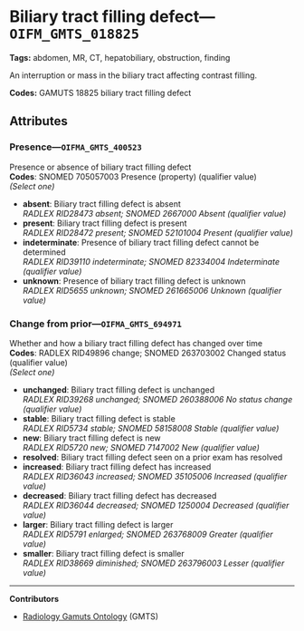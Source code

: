 # Biliary tract filling defect—`OIFM_GMTS_018825`

**Tags:** abdomen, MR, CT, hepatobiliary, obstruction, finding

An interruption or mass in the biliary tract affecting contrast filling.

**Codes:** GAMUTS 18825 biliary tract filling defect

## Attributes

### Presence—`OIFMA_GMTS_400523`

Presence or absence of biliary tract filling defect  
**Codes**: SNOMED 705057003 Presence (property) (qualifier value)  
*(Select one)*

- **absent**: Biliary tract filling defect is absent  
_RADLEX RID28473 absent; SNOMED 2667000 Absent (qualifier value)_
- **present**: Biliary tract filling defect is present  
_RADLEX RID28472 present; SNOMED 52101004 Present (qualifier value)_
- **indeterminate**: Presence of biliary tract filling defect cannot be determined  
_RADLEX RID39110 indeterminate; SNOMED 82334004 Indeterminate (qualifier value)_
- **unknown**: Presence of biliary tract filling defect is unknown  
_RADLEX RID5655 unknown; SNOMED 261665006 Unknown (qualifier value)_

### Change from prior—`OIFMA_GMTS_694971`

Whether and how a biliary tract filling defect has changed over time  
**Codes**: RADLEX RID49896 change; SNOMED 263703002 Changed status (qualifier value)  
*(Select one)*

- **unchanged**: Biliary tract filling defect is unchanged  
_RADLEX RID39268 unchanged; SNOMED 260388006 No status change (qualifier value)_
- **stable**: Biliary tract filling defect is stable  
_RADLEX RID5734 stable; SNOMED 58158008 Stable (qualifier value)_
- **new**: Biliary tract filling defect is new  
_RADLEX RID5720 new; SNOMED 7147002 New (qualifier value)_
- **resolved**: Biliary tract filling defect seen on a prior exam has resolved  
- **increased**: Biliary tract filling defect has increased  
_RADLEX RID36043 increased; SNOMED 35105006 Increased (qualifier value)_
- **decreased**: Biliary tract filling defect has decreased  
_RADLEX RID36044 decreased; SNOMED 1250004 Decreased (qualifier value)_
- **larger**: Biliary tract filling defect is larger  
_RADLEX RID5791 enlarged; SNOMED 263768009 Greater (qualifier value)_
- **smaller**: Biliary tract filling defect is smaller  
_RADLEX RID38669 diminished; SNOMED 263796003 Lesser (qualifier value)_

---

**Contributors**

- [Radiology Gamuts Ontology](https://gamuts.net/) (GMTS)